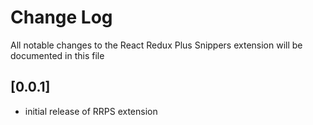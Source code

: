 # Change Log

All notable changes to the React Redux Plus Snippers extension will be documented in this file

## [0.0.1]

- initial release of RRPS extension